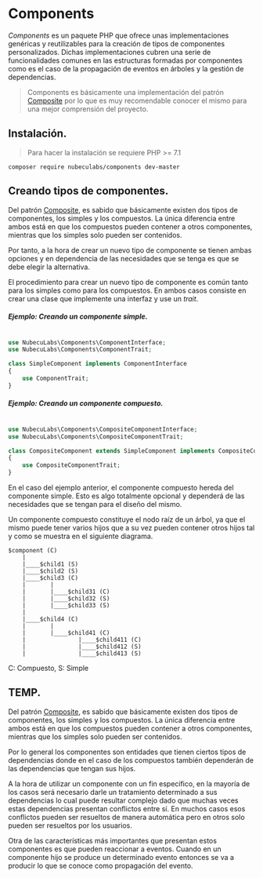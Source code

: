 
# Components

*Components* es un paquete PHP que ofrece unas implementaciones genéricas y reutilizables para la creación de tipos de componentes personalizados. Dichas implementaciones cubren una serie de funcionalidades comunes en las estructuras formadas por componentes como es el caso de la propagación de eventos en árboles y la gestión de dependencias.

>Components es básicamente una implementación del patrón [Composite](https://es.wikipedia.org/wiki/Composite_(patr%C3%B3n_de_dise%C3%B1o)) por lo que es muy recomendable conocer el mismo para una mejor comprensión del proyecto.

## Instalación.

>Para hacer la instalación se requiere PHP >= 7.1

    composer require nubeculabs/components dev-master

## Creando tipos de componentes.

Del patrón [Composite](https://es.wikipedia.org/wiki/Composite_(patr%C3%B3n_de_dise%C3%B1o)), es sabido que básicamente existen dos tipos de componentes, los simples y los compuestos. La única diferencia entre ambos está en que los compuestos pueden contener a otros componentes, mientras que los simples solo pueden ser contenidos.

Por tanto, a la hora de crear un nuevo tipo de componente se tienen ambas opciones y en dependencia de las necesidades que se tenga es que se debe elegir la alternativa.

El procedimiento para crear un nuevo tipo de componente es común tanto para los simples como para los compuestos. En ambos casos consiste en crear una clase que implemente una interfaz y use un *trait*.

##### Ejemplo: Creando un componente simple.

```php

use NubecuLabs\Components\ComponentInterface;
use NubecuLabs\Components\ComponentTrait;

class SimpleComponent implements ComponentInterface
{
    use ComponentTrait;
}
```

##### Ejemplo: Creando un componente compuesto.

```php

use NubecuLabs\Components\CompositeComponentInterface;
use NubecuLabs\Components\CompositeComponentTrait;

class CompositeComponent extends SimpleComponent implements CompositeComponentInterface
{
    use CompositeComponentTrait;
}
```

En el caso del ejemplo anterior, el componente compuesto hereda del componente simple. Esto es algo totalmente opcional y dependerá de las necesidades que se tengan para el diseño del mismo.

Un componente compuesto constituye el nodo raíz de un árbol, ya que el mismo puede tener varios hijos que a su vez pueden contener otros hijos tal y como se muestra en el siguiente diagrama.

```
$component (C)
    |
    |____$child1 (S)
    |____$child2 (S)
    |____$child3 (C)
    |       |
    |       |____$child31 (C)
    |       |____$child32 (S)
    |       |____$child33 (S)
    |
    |____$child4 (C)
    |       |
    |       |____$child41 (C)
    |               |____$child411 (C)
    |               |____$child412 (S)
    |               |____$child413 (S)
```
C: Compuesto, S: Simple

## TEMP.

Del patrón [Composite](https://es.wikipedia.org/wiki/Composite_(patr%C3%B3n_de_dise%C3%B1o)), es sabido que básicamente existen dos tipos de componentes, los simples y los compuestos. La única diferencia entre ambos está en que los compuestos pueden contener a otros componentes, mientras que los simples solo pueden ser contenidos.

Por lo general los componentes son entidades que tienen ciertos tipos de dependencias donde en el caso de los compuestos también dependerán de las dependencias que tengan sus hijos.

A la hora de utilizar un componente con un fin específico, en la mayoría de los casos será necesario darle un tratamiento determinado a sus dependencias lo cual puede resultar complejo dado que muchas veces estas dependencias presentan conflictos entre sí. En muchos casos esos conflictos pueden ser resueltos de manera automática pero en otros solo pueden ser resueltos por los usuarios.

Otra de las características más importantes que presentan estos componentes es que pueden reaccionar a eventos. Cuando en un componente hijo se produce un determinado evento entonces se va a producir lo que se conoce como propagación del evento.
